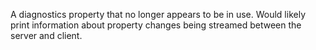 A diagnostics property that no longer appears to be in use. Would likely print information about property changes being streamed between the server and client.